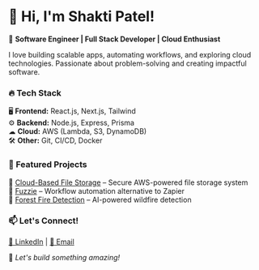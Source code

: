 # 👋 Hi, I'm Shakti Patel!  

🚀 **Software Engineer | Full Stack Developer | Cloud Enthusiast**  

I love building scalable apps, automating workflows, and exploring cloud technologies. Passionate about problem-solving and creating impactful software.  

### 🔥 Tech Stack  
🖥 **Frontend:** React.js, Next.js, Tailwind  
⚙ **Backend:** Node.js, Express, Prisma  
☁ **Cloud:** AWS (Lambda, S3, DynamoDB)  
🛠 **Other:** Git, CI/CD, Docker  

### 🌟 Featured Projects  
🔹 [Cloud-Based File Storage](https://github.com/Shakti242/Cloud-Based-File-Storage-) – Secure AWS-powered file storage system  
🔹 [Fuzzie](#) – Workflow automation alternative to Zapier  
🔹 [Forest Fire Detection](https://github.com/Shakti242/Forest-Fire-Detection) – AI-powered wildfire detection  

### 📫 Let's Connect!  
[🔗 LinkedIn](https://linkedin.com/in/shakti-patel) | [📧 Email](mailto:shaktipatel@cmail.carleton.ca)  

🚀 _Let's build something amazing!_  
